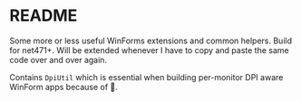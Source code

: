 # README

Some more or less useful WinForms extensions and common helpers. Build for net471+.
Will be extended whenever I have to copy and paste the same code over and over again.

Contains `DpiUtil` which is essential when building per-monitor DPI aware WinForm apps because of 🐞.
